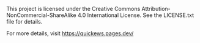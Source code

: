 This project is licensed under the Creative Commons Attribution-NonCommercial-ShareAlike 4.0 International License.
See the LICENSE.txt file for details.

For more details, visit https://quickews.pages.dev/
